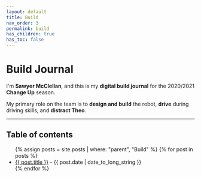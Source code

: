 ```yaml
---
layout: default
title: Build
nav_order: 3
permalink: build
has_children: true
has_toc: false
---
```


# Build Journal

I'm **Sawyer McClellan**, and this is my **digital build journal** for the 2020/2021 **Change Up** season.

My primary role on the team is to **design and build** the robot, **drive** during driving skills, and **distract Theo**.

---

<h2 class="text-delta">Table of contents</h2>

<ul id="markdown-toc">
	{% assign posts = site.posts | where: "parent", "Build" %}
	{% for post in posts %}
	<li>
		<a href="{{ post.url | absolute_url }}">{{ post.title }}</a> 
		- {{ post.date | date_to_long_string }}
	</li>
	{% endfor %}
</ul>
